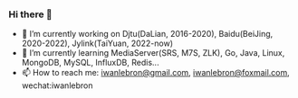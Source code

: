 ### Hi there 👋

- 🔭 I’m currently working on Djtu(DaLian, 2016-2020), Baidu(BeiJing, 2020-2022), Jylink(TaiYuan, 2022-now)
- 🌱 I’m currently learning MediaServer(SRS, M7S, ZLK), Go, Java, Linux, MongoDB, MySQL, InfluxDB, Redis...
- 📫 How to reach me: iwanlebron@gmail.com, iwanlebron@foxmail.com, wechat:iwanlebron 
